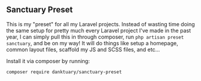 ## Sanctuary Preset

This is my "preset" for all my Laravel projects. Instead of wasting time doing the same setup for pretty much every Laravel project I've made in the past year, I can simply pull this in through composer, run `php artisan preset sanctuary`, and be on my way! It will do things like setup a homepage, common layout files, scaffold my JS and SCSS files, and etc...

Install it via composer by running:

```sh
composer require danktuary/sanctuary-preset
```
